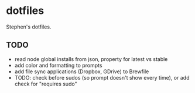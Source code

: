# dotfiles

Stephen's dotfiles.

## TODO
- read node global installs from json, property for latest vs stable
- add color and formatting to prompts
- add file sync applications (Dropbox, GDrive) to Brewfile
- TODO: check before sudos (so prompt doesn't show every time), or add check for "requires sudo"
